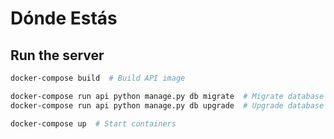 # Dónde Estás

## Run the server

```bash
docker-compose build  # Build API image

docker-compose run api python manage.py db migrate  # Migrate database
docker-compose run api python manage.py db upgrade  # Upgrade database

docker-compose up  # Start containers
```
